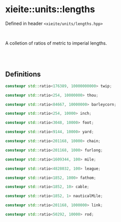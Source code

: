 # xieite::units::lengths
Defined in header `<xieite/units/lengths.hpp>`

<br/>

A colletion of ratios of metric to imperial lengths.

<br/><br/>

## Definitions
```cpp
constexpr std::ratio<176389, 10000000000> twip;
```
```cpp
constexpr std::ratio<254, 10000000> thou;
```
```cpp
constexpr std::ratio<84667, 10000000> barleycorn;
```
```cpp
constexpr std::ratio<254, 10000> inch;
```
```cpp
constexpr std::ratio<3048, 10000> foot;
```
```cpp
constexpr std::ratio<9144, 10000> yard;
```
```cpp
constexpr std::ratio<201168, 10000> chain;
```
```cpp
constexpr std::ratio<201168, 1000> furlong;
```
```cpp
constexpr std::ratio<1609344, 100> mile;
```
```cpp
constexpr std::ratio<4828032, 100> league;
```
```cpp
constexpr std::ratio<1852, 1000> fathom;
```
```cpp
constexpr std::ratio<1852, 10> cable;
```
```cpp
constexpr std::ratio<1852, 1> nauticalMile;
```
```cpp
constexpr std::ratio<201168, 1000000> link;
```
```cpp
constexpr std::ratio<50292, 10000> rod;
```

